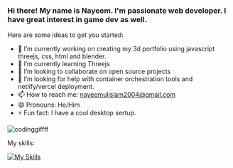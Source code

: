 ### Hi there! My name is Nayeem. I'm passionate web developer. I have great interest in game dev as well.


Here are some ideas to get you started:

- 🔭 I’m currently working on creating my 3d portfolio using javascript threejs, css, html and blender.
- 🌱 I’m currently learning Threejs 
- 👯 I’m looking to collaborate on open source projects
- 🤔 I’m looking for help with container orchestration tools and netlify/vercel deployment.
- 📫 How to reach me: nayeemulislam2004@gmail.com
- 😄 Pronouns: He/Him
- ⚡ Fun fact: I have a cool desktop sertup.

![codinggiffff](https://user-images.githubusercontent.com/111028255/184049303-c9dcebdd-80e2-47c3-b83d-43056787a6f0.gif)

My skills: 

[![My Skills](https://skillicons.dev/icons?i=js,html,css,python,java,codepen,react,vscode,netlify,vercel)](https://skillicons.dev)

